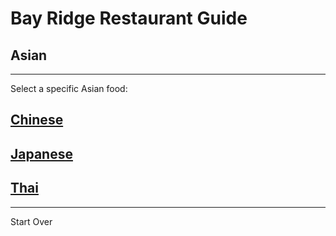# Bay Ridge Restaurant Guide
## Asian
---
Select a specific Asian food:
## [Chinese](https://github.com/jazminn7822/br-restaurant-guide/blob/master/asian/chinese.md)
## [Japanese](https://github.com/jazminn7822/br-restaurant-guide/blob/master/asian/japanese.md)
## [Thai](https://github.com/jazminn7822/br-restaurant-guide/blob/master/asian/thai.md)
---
Start Over